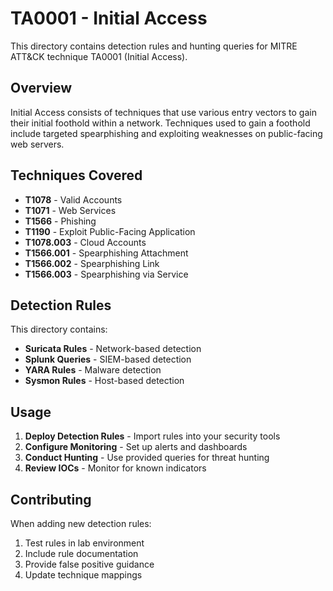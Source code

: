 # TA0001 - Initial Access

This directory contains detection rules and hunting queries for MITRE ATT&CK technique TA0001 (Initial Access).

## Overview

Initial Access consists of techniques that use various entry vectors to gain their initial foothold within a network. Techniques used to gain a foothold include targeted spearphishing and exploiting weaknesses on public-facing web servers.

## Techniques Covered

- **T1078** - Valid Accounts
- **T1071** - Web Services
- **T1566** - Phishing
- **T1190** - Exploit Public-Facing Application
- **T1078.003** - Cloud Accounts
- **T1566.001** - Spearphishing Attachment
- **T1566.002** - Spearphishing Link
- **T1566.003** - Spearphishing via Service

## Detection Rules

This directory contains:
- **Suricata Rules** - Network-based detection
- **Splunk Queries** - SIEM-based detection
- **YARA Rules** - Malware detection
- **Sysmon Rules** - Host-based detection

## Usage

1. **Deploy Detection Rules** - Import rules into your security tools
2. **Configure Monitoring** - Set up alerts and dashboards
3. **Conduct Hunting** - Use provided queries for threat hunting
4. **Review IOCs** - Monitor for known indicators

## Contributing

When adding new detection rules:
1. Test rules in lab environment
2. Include rule documentation
3. Provide false positive guidance
4. Update technique mappings
